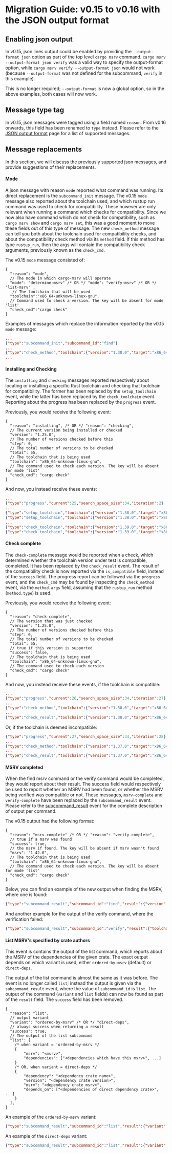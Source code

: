 # Migration Guide: v0.15 to v0.16 with the JSON output format

## Enabling json output

In v0.15, json lines output could be enabled by providing the `--output-format json` option as part of
the top level `cargo msrv` command. `cargo msrv --output-format json verify` was a valid way to specify
the output-format option, while `cargo msrv verify --output-format json` would not work (because `--output-format` was
not defined for the subcommand, `verify` in this example).

This is no longer required; `--output-format` is now a global option, so in the above examples, both cases will now work.

## Message type tag

In v0.15, json messages were tagged using a field named `reason`. From v0.16 onwards, this field has been renamed
to `type` instead. Please refer to the [JSON output format](../output-formats/json.md) page for a list of supported
messages.

## Message replacements

In this section, we will discuss the previously supported json messages, and provide suggestions of their replacements.

#### Mode

A json message with reason `mode` reported what command was running. Its direct replacement is the `subcommand_init`
message. The v0.15 `mode` message also reported about the toolchain used, and which rustup run command was used
to check for compatibility. These however are only relevant when running a command which checks for compatibility.
Since we now also have command which do not check for compatibility, such as `cargo msrv show` and `cargo msrv set`,
this was a good moment to move these fields out of this type of message. The new `check_method` message can tell you both
about the toolchain used for compatibility checks, and about the compatibility check method via its `method` field.
If this method has type `rustup_run`, then the args will contain the compatibility check arguments, previously known
as the `check_cmd`.

The v0.15 `mode` message consisted of:

```jsonc
{
  "reason": "mode",
  // The mode in which cargo-msrv will operate
  "mode": "determine-msrv" /* OR */ "mode": "verify-msrv" /* OR */ "list-msrv" ,
   // The toolchain that will be used
  "toolchain":"x86_64-unknown-linux-gnu",
  // Command used to check a version. The key will be absent for mode 'list'
  "check_cmd":"cargo check"
}
```
Examples of messages which replace the information reported by the v0.15 `mode` message:

```json lines
...
{"type":"subcommand_init","subcommand_id":"find"}
...
{"type":"check_method","toolchain":{"version":"1.38.0","target":"x86_64-pc-windows-msvc"},"method":{"type":"rustup_run","args":["1.38.0-x86_64-pc-windows-msvc","cargo","check"],"path":"..\\air3"}}
...
```


#### Installing and Checking

The `installing` and `checking` messages reported respectively about locating or installing a specific Rust toolchain
and checking that toolchain for compatibility. The former has been replaced by the `setup_toolchain` event, while the
latter has been replaced by the `check_toolchain` event. Reporting about the progress has been replaced by the
`progress` event.

Previously, you would receive the following event:

```jsonc
{
  "reason": "installing", /* OR */ "reason": "checking",
  // The current version being installed or checked
  "version": "1.25.0",
  // The number of versions checked before this
  "step": 0,
  // The total number of versions to be checked
  "total": 55,
  // The toolchain that is being used
  "toolchain": "x86_64-unknown-linux-gnu",
  // The command used to check each version. The key will be absent for mode 'list'
  "check_cmd": "cargo check"
}
```

And now, you instead receive these events:

```json lines
...
{"type":"progress","current":25,"search_space_size":34,"iteration":2}
...
{"type":"setup_toolchain","toolchain":{"version":"1.38.0","target":"x86_64-pc-windows-msvc"},"scope":{"id":2,"marker":"start"}}
{"type":"setup_toolchain","toolchain":{"version":"1.38.0","target":"x86_64-pc-windows-msvc"},"scope":{"id":2,"marker":"end"}}
...
{"type":"check_toolchain","toolchain":{"version":"1.39.0","target":"x86_64-pc-windows-msvc"},"scope":{"id":4,"marker":"start"}}
{"type":"check_toolchain","toolchain":{"version":"1.39.0","target":"x86_64-pc-windows-msvc"},"scope":{"id":4,"marker":"end"}}
```

#### Check complete

The `check-complete` message would be reported when a check, which determined whether the toolchain version under test
is compatible, completed. It has been replaced by the `check_result` event. The result of the compatibility check is now
reported via the `is_compatible` field, instead of the `success` field. The progress report can be followed via the
`progress` event, and the `check_cmd` may be found by inspecting the `check_method` event, via the `method.args` field,
assuming that the `rustup_run` method (`method.type`) is used.

Previously, you would receive the following event:

```jsonc
{
  "reason": "check-complete",
  // The version that was just checked
  "version": "1.25.0",
  // The number of versions checked before this
  "step": 0,
  // The total number of versions to be checked
  "total": 55,
  // true if this version is supported
  "success": false,
  // The toolchain that is being used
  "toolchain": "x86_64-unknown-linux-gnu",
  // The command used to check each version
  "check_cmd": "cargo check"
}
```

And now, you instead receive these events, if the toolchain is compatible:

```json lines
...
{"type":"progress","current":26,"search_space_size":34,"iteration":27}
...
{"type":"check_method","toolchain":{"version":"1.38.0","target":"x86_64-pc-windows-msvc"},"method":{"type":"rustup_run","args":["1.38.0-x86_64-pc-windows-msvc","cargo","check"],"path":"..\\air3"}}
...
{"type":"check_result","toolchain":{"version":"1.38.0","target":"x86_64-pc-windows-msvc"},"is_compatible":true}
```

Or, if the toolchain is deemed incompatible:

```json lines
{"type":"progress","current":27,"search_space_size":34,"iteration":28}
...
{"type":"check_method","toolchain":{"version":"1.37.0","target":"x86_64-pc-windows-msvc"},"method":{"type":"rustup_run","args":["1.37.0-x86_64-pc-windows-msvc","cargo","check"],"path":"..\\air3"}}
...
{"type":"check_result","toolchain":{"version":"1.37.0","target":"x86_64-pc-windows-msvc"},"is_compatible":false,"error":"error: failed to parse lock file at: ..\\air3\\Cargo.lock\n\nCaused by:\n  invalid serialized PackageId for key `package.dependencies`\n"}
```

#### MSRV completed

When the find msrv command or the verify command would be completed, they would report about their result.
The success field would respectively be used to report whether an MSRV had been found, or whether the MSRV being verified
was compatible or not. These messages, `msrv-complete` and `verify-complete` have been replaced by the `subcommand_result`
event. Please refer to the [subcommand_result](../output-formats/json.md#event-subcommandresult) event for the complete
description of output per command.

The v0.15 output had the following format: 

```jsonc
{
  "reason": "msrv-complete" /* OR */ "reason": "verify-complete",
  // true if a msrv was found
  "success": true,
  // the msrv if found. The key will be absent if msrv wasn't found
  "msrv": "1.42.0",
  // The toolchain that is being used
  "toolchain": "x86_64-unknown-linux-gnu",
  // The command used to check each version. The key will be absent for mode 'list'
  "check_cmd": "cargo check"
}
```

Below, you can find an example of the new output when finding the MSRV, where one is found:  

```json lines
{"type":"subcommand_result","subcommand_id":"find","result":{"version":"1.38.0","success":true}}
```

And another example for the output of the verify command, where the verification failed:

```json lines
{"type":"subcommand_result","subcommand_id":"verify","result":{"toolchain":{"version":"1.60.0","target":"x86_64-pc-windows-msvc"},"is_compatible":false,"error":"    Checking air v0.0.0 (..\\air)\nerror: expected one of `:`, `<`, `=`, `where`, or `{`, found `<eof>`\n  --> src\\lib.rs:24:11\n   |\n24 | pub trait DisplayEvent\n   |           ^^^^^^^^^^^^ expected one of `:`, `<`, `=`, `where`, or `{`\n\nerror: could not compile `air` due to previous error\n"}}
```

#### List MSRV's specified by crate authors

This event is contains the output of the list command, which reports about the MSRV of the dependencies of the given crate.
The exact output depends on which variant is used, either `ordered-by-msrv` (default) or `direct-deps`.

The output of the list command is almost the same as it was before. The event is no longer called `list`; instead
the output is given via the `subcommand_result` event, where the value of `subcommand_id` is `list`. The output of the
command (`variant` and `list` fields) can now be found as part of the `result` field. The `success` field has been removed.

```jsonc
{
  "reason": "list",
  // output variant
  "variant": "ordered-by-msrv" /* OR */ "direct-deps",
  // always success when returning a result
  "success": true,
  // The output of the list subcommand
  "list": [
    /* when variant = 'ordered-by-msrv */
    {
        "msrv": "<msrv>",
        "dependencies": ["<dependencies which have this msrv>", ...]
    }
    /* OR, when variant = direct-deps */
    {
        "dependency": "<dependency crate name>",
        "version": "<dependency crate version>",
        "msrv": "<dependency crate msrv>",
        "depends_on": ["<dependencies of direct dependency crate>", ...]
    }
  ],
}
```

An example of the `ordered-by-msrv` variant:

```json lines
{"type":"subcommand_result","subcommand_id":"list","result":{"variant":"ordered-by-msrv","list":[{"msrv":"1.38.0","dependencies":["storyteller"]},{"msrv":"1.36.0","dependencies":["crossbeam-channel","crossbeam-utils"]},{"msrv":null,"dependencies":["cfg-if","lazy_static"]}]}}
```

An example of the `direct-deps` variant:

```json lines
{"type":"subcommand_result","subcommand_id":"list","result":{"variant":"direct-deps","list":[{"name":"crossbeam-channel","version":"0.5.4","msrv":"1.36.0","dependencies":["cfg-if","crossbeam-utils","num_cpus","rand","signal-hook"]}]}}
```